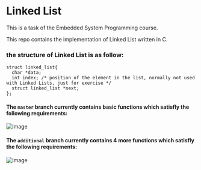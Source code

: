 # Linked List

This is a task of the Embedded System Programming course.

This repo contains the implementation of Linked List written in C.

### the structure of Linked List is as follow:
```
struct linked_list{
  char *data;
  int index; /* position of the element in the list, normally not used with Linked Lists, just for exercise */
  struct linked_list *next;
};
```
#### The `master` branch currently contains basic functions which satisfly the following requirements:
![image](https://user-images.githubusercontent.com/18170028/47956110-47fc0a80-dfa8-11e8-86c3-26c42d74bbf9.png)

#### The `additional` branch currently contains 4 more functions which satisfly the following requirements:
![image](https://user-images.githubusercontent.com/18170028/47956168-16377380-dfa9-11e8-926e-0676546c389b.png)
